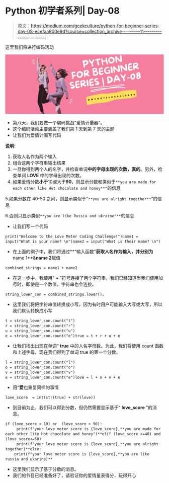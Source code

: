 # Python 初学者系列| Day-08

> 原文：<https://medium.com/geekculture/python-for-beginner-series-day-08-ecefaa800e9d?source=collection_archive---------11----------------------->

这里我们将进行编码活动

![](img/7f7607259f125729c06a42246cc3d3a9.png)

*   第八天，我们要做一个编码挑战“爱情计量器”。
*   这个编码活动主要涵盖了我们第 1 天到第 7 天的主题
*   让我们为爱情计画写代码

**说明:**

1.  获取人名作为两个输入
2.  组合这两个字符串输出结果
3.  一旦你得到两个人的名字，并检查单词**中的字母出现的次数，真的**。另外，检查单词 **LOVE** 中的字母出现的次数。
4.  如果爱情分数**小于**10*或*大于**90**，则显示分数和类似于`**you are made for each other like Hot chocolate and honey**"`的信息

5.如果分数在 40-50 之间，则显示类似于“`**you are alright together**`”的信息

6.否则只显示类似`**you are like Russia and ukraine"**`的信息

*   让我们写一个代码

```
print("Welcome to the Love Meter Coding Challenge!")name1 = input("What is your name? \n")name2 = input("What is their name? \n")
```

*   在上面的例子中，我们将通过**“输入函数”**获取人名作为输入，并分别为**name 1**&**name 2**赋值

```
combined_strings = name1 + name2
```

*   在这一步中，我使用“ **+** ”符号连接了两个字符串，我们已经知道当我们使用加号时，即使是一个数值，字符串也会连接。

```
string_lower_con = combined_strings.lower();
```

*   这里我们将把字符串值转换成小写，因为有时用户可能输入大写或大写，所以我们默认转换成小写

```
t = string_lower_con.count("t")
r = string_lower_con.count("r")
u = string_lower_con.count("u")
e = string_lower_con.count("e")true = t + r + u + e
```

*   让我们找出出现在单词“ **true** 中的人名字母数。为此，我们将使用 count 函数和上述字母，现在我们得到了单词 true 的第一个分数。

```
l = string_lower_con.count("l")
o = string_lower_con.count("o")
v = string_lower_con.count("v")
e = string_lower_con.count("e")love = l + o + v + e
```

*   用“**爱**也重复同样的事情

```
love_score  = int(str(true) + str(love))
```

*   到目前为止，我们可以得到分数，但仍然需要显示基于“ **love_score** ”的消息。

```
if (love_score < 10) or  (love_score > 90):
     print(f"your love meter score is {love_score},**you are made for each other like Hot chocolate and honey")**elif (love_score >=40) and (love_score<=50)
     print(f"your love meter score is {love_score},**you are alright together)**else:
    print(f"your love meter score is {love_score},**you are like russia and ukarine)**
```

*   这里我们显示了基于分数的消息。
*   我们的节目已经准备好了，请验证你的爱情量表得分，玩得开心